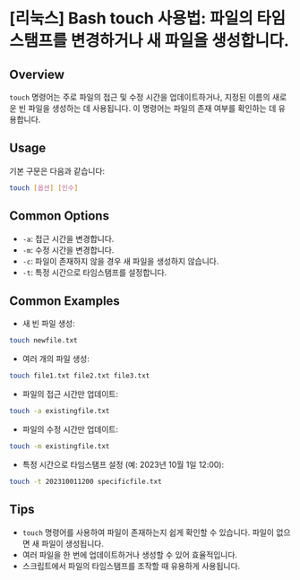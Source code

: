 # [리눅스] Bash touch 사용법: 파일의 타임스탬프를 변경하거나 새 파일을 생성합니다.

## Overview
`touch` 명령어는 주로 파일의 접근 및 수정 시간을 업데이트하거나, 지정된 이름의 새로운 빈 파일을 생성하는 데 사용됩니다. 이 명령어는 파일의 존재 여부를 확인하는 데 유용합니다.

## Usage
기본 구문은 다음과 같습니다:
```bash
touch [옵션] [인수]
```

## Common Options
- `-a`: 접근 시간을 변경합니다.
- `-m`: 수정 시간을 변경합니다.
- `-c`: 파일이 존재하지 않을 경우 새 파일을 생성하지 않습니다.
- `-t`: 특정 시간으로 타임스탬프를 설정합니다.

## Common Examples
- 새 빈 파일 생성:
```bash
touch newfile.txt
```

- 여러 개의 파일 생성:
```bash
touch file1.txt file2.txt file3.txt
```

- 파일의 접근 시간만 업데이트:
```bash
touch -a existingfile.txt
```

- 파일의 수정 시간만 업데이트:
```bash
touch -m existingfile.txt
```

- 특정 시간으로 타임스탬프 설정 (예: 2023년 10월 1일 12:00):
```bash
touch -t 202310011200 specificfile.txt
```

## Tips
- `touch` 명령어를 사용하여 파일이 존재하는지 쉽게 확인할 수 있습니다. 파일이 없으면 새 파일이 생성됩니다.
- 여러 파일을 한 번에 업데이트하거나 생성할 수 있어 효율적입니다.
- 스크립트에서 파일의 타임스탬프를 조작할 때 유용하게 사용됩니다.
